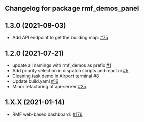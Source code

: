 ## Changelog for package rmf_demos_panel

1.3.0 (2021-09-03)
------------------
* Add API endpoint to get the building map: [#75]( https://github.com/open-rmf/rmf_demos/pull/75/)

1.2.0 (2021-07-21)
------------------
* update all namings with rmf_demos as prefix [#1](https://github.com/open-rmf/rmf_demos/pull/1)
* Add priority selection in dispatch scripts and react ui [#5](https://github.com/open-rmf/rmf_demos/pull/5)
* Cleaning task demo in Airport terminal [#8](https://github.com/open-rmf/rmf_demos/pull/8)
* Update build.yaml [#16](https://github.com/open-rmf/rmf_demos/pull/16)
* Minor refactoring of api-server [#25](https://github.com/open-rmf/rmf_demos/pull/25)

1.X.X (2021-01-14)
------------------
* RMF web-based dashboard: [#176](https://github.com/osrf/rmf_demos/pull/176)
